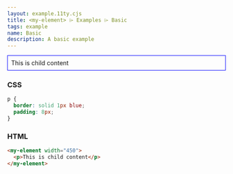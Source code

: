 ```yaml
---
layout: example.11ty.cjs
title: <my-element> ⌲ Examples ⌲ Basic
tags: example
name: Basic
description: A basic example
---
```


<style>
  my-element p {
    border: solid 1px blue;
    padding: 8px;
  }
</style>
<my-element width="450">
  <p>This is child content</p>
</my-element>

<h3>CSS</h3>

```css
p {
  border: solid 1px blue;
  padding: 8px;
}
```

<h3>HTML</h3>

```html
<my-element width="450">
  <p>This is child content</p>
</my-element>
```
